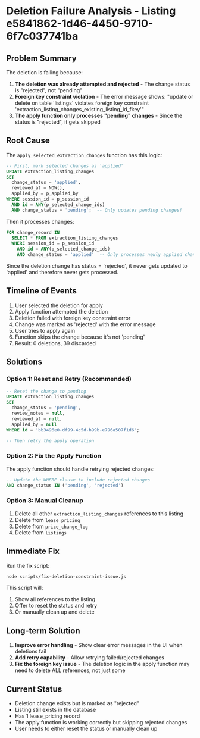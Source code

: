 # Deletion Failure Analysis - Listing e5841862-1d46-4450-9710-6f7c037741ba

## Problem Summary

The deletion is failing because:

1. **The deletion was already attempted and rejected** - The change status is "rejected", not "pending"
2. **Foreign key constraint violation** - The error message shows: "update or delete on table 'listings' violates foreign key constraint 'extraction_listing_changes_existing_listing_id_fkey'"
3. **The apply function only processes "pending" changes** - Since the status is "rejected", it gets skipped

## Root Cause

The `apply_selected_extraction_changes` function has this logic:

```sql
-- First, mark selected changes as 'applied'
UPDATE extraction_listing_changes 
SET 
  change_status = 'applied',
  reviewed_at = NOW(),
  applied_by = p_applied_by
WHERE session_id = p_session_id 
  AND id = ANY(p_selected_change_ids)
  AND change_status = 'pending';  -- Only updates pending changes!
```

Then it processes changes:
```sql
FOR change_record IN 
  SELECT * FROM extraction_listing_changes 
  WHERE session_id = p_session_id 
    AND id = ANY(p_selected_change_ids)
    AND change_status = 'applied'  -- Only processes newly applied changes!
```

Since the deletion change has status = 'rejected', it never gets updated to 'applied' and therefore never gets processed.

## Timeline of Events

1. User selected the deletion for apply
2. Apply function attempted the deletion
3. Deletion failed with foreign key constraint error
4. Change was marked as 'rejected' with the error message
5. User tries to apply again
6. Function skips the change because it's not 'pending'
7. Result: 0 deletions, 39 discarded

## Solutions

### Option 1: Reset and Retry (Recommended)
```sql
-- Reset the change to pending
UPDATE extraction_listing_changes 
SET 
  change_status = 'pending',
  review_notes = null,
  reviewed_at = null,
  applied_by = null
WHERE id = 'bb3496e0-df99-4c5d-b99b-e796a507f1d6';

-- Then retry the apply operation
```

### Option 2: Fix the Apply Function
The apply function should handle retrying rejected changes:
```sql
-- Update the WHERE clause to include rejected changes
AND change_status IN ('pending', 'rejected')
```

### Option 3: Manual Cleanup
1. Delete all other `extraction_listing_changes` references to this listing
2. Delete from `lease_pricing`
3. Delete from `price_change_log` 
4. Delete from `listings`

## Immediate Fix

Run the fix script:
```bash
node scripts/fix-deletion-constraint-issue.js
```

This script will:
1. Show all references to the listing
2. Offer to reset the status and retry
3. Or manually clean up and delete

## Long-term Solution

1. **Improve error handling** - Show clear error messages in the UI when deletions fail
2. **Add retry capability** - Allow retrying failed/rejected changes
3. **Fix the foreign key issue** - The deletion logic in the apply function may need to delete ALL references, not just some

## Current Status

- Deletion change exists but is marked as "rejected"
- Listing still exists in the database
- Has 1 lease_pricing record
- The apply function is working correctly but skipping rejected changes
- User needs to either reset the status or manually clean up